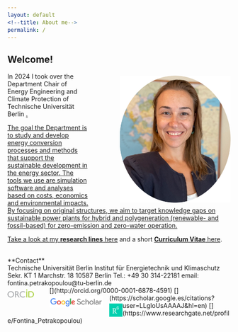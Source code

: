 ```yaml
---
layout: default
<!--title: About me-->
permalink: /
---
```


<h2>Welcome!</h2>

<!-- ![Fontina Petrakopoulou](/files/pic2021.png){:style="float: left;margin-right: 20px;margin-top: 7px;" width="40px"} -->
<img src="/files/figs/fontina_profile2_2021.png" alt="Fontina Petrakopoulou" width="250px" style="float: right;margin-left: 70px;margin-top: 7px;margin-bottom: 5px">

In 2024 I took over the Department Chair of Energy Engineering and Climate Protection of Technische Universität Berlin <a href="https://www.tu.berlin/energietechnik" target="_blank">. 

The goal the Department is to study and develop energy conversion processes and methods that support the sustainable development in the energy sector. The tools we use are simulation software and analyses based on costs, economics and environmental impacts. By focusing on original structures, we aim to target knowledge gaps on sustainable power plants for hybrid and polygeneration (renewable- and fossil-based) for zero-emission and zero-water operation.

<!-- We work on the simulation and optimization of energy conversion processes using thermodynamic, economic and environmental criteria. The systems we study include, among others, renewable- and fossil-based power plants, biofuel generation processes and zero-emission energy processes (including CO2 capture). 

Come work with us and be part of a forward thinking research group. We are open to new ideas and we support innovative and attractive proposals. Contact me by e-mail with a CV and your research interests.-->

Take a look at [my **research lines** here](http://fontina-petrakopoulou.github.io/research/) and a short [**Curriculum Vitae** here](http://fontina-petrakopoulou.github.io/files/CV_Petrakopoulou.pdf).

<!-- We are always looking for motivated students and researchers to come work with us and be part of a forward thinking research group. We are open to new ideas and we support innovative and attractive proposals. Contact me by e-mail with a CV and your research interests. -->


<br>
**Contact**<br>
Technische Universität Berlin   
Institut für Energietechnik und Klimaschutz
Sekr. KT 1
Marchstr. 18  
10587 Berlin  
Tel.: +49 30 314-22181
email: fontina.petrakopoulou@tu-berlin.de<br>
[<img src="/files/orcid-logo.png" alt="Fontina Petrakopoulou" width="60px" style="float: left;margin-right: 35px;margin-top: 6px;margin-bottom: 0px;">](http://orcid.org/0000-0001-6878-4591)
[<img src="/files/Scholar.png" alt="Fontina Petrakopoulou" width="120px" style="float: left;margin-right:15px;margin-top: 4px;margin-bottom: 0px;">](https://scholar.google.es/citations?user=LLgloUsAAAAJ&amp;hl=en)
[<img src="/files/researchgate-dss.png" alt="Fontina Petrakopoulou" width="30px" style="float: left;margin-right: 0px;margin-top: 4px;margin-bottom: 0px;">](https://www.researchgate.net/profile/Fontina_Petrakopoulou)
